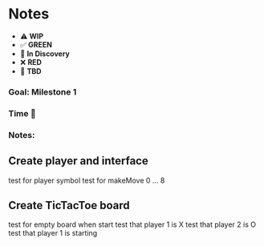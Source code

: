 # Notes

* ⚠️ **WIP**  
* ✅ **GREEN**  
* 🧠 **In Discovery**  
* ❌ **RED**  
* 📝 **TBD**  

### Goal: Milestone 1
### Time 🍅
### Notes:

## Create player and interface
test for player symbol
test for makeMove 0 ... 8

## Create TicTacToe board
test for empty board when start
test that player 1 is X
test that player 2 is O
test that player 1 is starting

